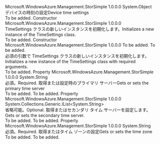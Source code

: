 <Type Name="TimeSettings" FullName="Microsoft.WindowsAzure.Management.StorSimple.Models.TimeSettings">
  <TypeSignature Language="C#" Value="public class TimeSettings" />
  <TypeSignature Language="ILAsm" Value=".class public auto ansi beforefieldinit TimeSettings extends System.Object" />
  <TypeSignature Language="DocId" Value="T:Microsoft.WindowsAzure.Management.StorSimple.Models.TimeSettings" />
  <TypeSignature Language="VB.NET" Value="Public Class TimeSettings" />
  <TypeSignature Language="F#" Value="type TimeSettings = class" />
  <AssemblyInfo>
    <AssemblyName>Microsoft.WindowsAzure.Management.StorSimple</AssemblyName>
    <AssemblyVersion>1.0.0.0</AssemblyVersion>
  </AssemblyInfo>
  <Base>
    <BaseTypeName>System.Object</BaseTypeName>
  </Base>
  <Interfaces />
  <Docs>
    <summary>
            <span data-ttu-id="90fec-101">デバイスの時刻の設定</span><span class="sxs-lookup"><span data-stu-id="90fec-101">Device time settings</span></span>
            </summary>
    <remarks>To be added.</remarks>
  </Docs>
  <Members>
    <Member MemberName=".ctor">
      <MemberSignature Language="C#" Value="public TimeSettings ();" />
      <MemberSignature Language="ILAsm" Value=".method public hidebysig specialname rtspecialname instance void .ctor() cil managed" />
      <MemberSignature Language="DocId" Value="M:Microsoft.WindowsAzure.Management.StorSimple.Models.TimeSettings.#ctor" />
      <MemberSignature Language="VB.NET" Value="Public Sub New ()" />
      <MemberType>Constructor</MemberType>
      <AssemblyInfo>
        <AssemblyName>Microsoft.WindowsAzure.Management.StorSimple</AssemblyName>
        <AssemblyVersion>1.0.0.0</AssemblyVersion>
      </AssemblyInfo>
      <Parameters />
      <Docs>
        <summary>
            <span data-ttu-id="90fec-102">TimeSettings クラスの新しいインスタンスを初期化します。</span><span class="sxs-lookup"><span data-stu-id="90fec-102">Initializes a new instance of the TimeSettings class.</span></span>
            </summary>
        <remarks>To be added.</remarks>
      </Docs>
    </Member>
    <Member MemberName=".ctor">
      <MemberSignature Language="C#" Value="public TimeSettings (string primary, string timeZone);" />
      <MemberSignature Language="ILAsm" Value=".method public hidebysig specialname rtspecialname instance void .ctor(string primary, string timeZone) cil managed" />
      <MemberSignature Language="DocId" Value="M:Microsoft.WindowsAzure.Management.StorSimple.Models.TimeSettings.#ctor(System.String,System.String)" />
      <MemberSignature Language="VB.NET" Value="Public Sub New (primary As String, timeZone As String)" />
      <MemberSignature Language="F#" Value="new Microsoft.WindowsAzure.Management.StorSimple.Models.TimeSettings : string * string -&gt; Microsoft.WindowsAzure.Management.StorSimple.Models.TimeSettings" Usage="new Microsoft.WindowsAzure.Management.StorSimple.Models.TimeSettings (primary, timeZone)" />
      <MemberType>Constructor</MemberType>
      <AssemblyInfo>
        <AssemblyName>Microsoft.WindowsAzure.Management.StorSimple</AssemblyName>
        <AssemblyVersion>1.0.0.0</AssemblyVersion>
      </AssemblyInfo>
      <Parameters>
        <Parameter Name="primary" Type="System.String" />
        <Parameter Name="timeZone" Type="System.String" />
      </Parameters>
      <Docs>
        <param name="primary">To be added.</param>
        <param name="timeZone">To be added.</param>
        <summary>
            <span data-ttu-id="90fec-103">必須の引数で TimeSettings クラスの新しいインスタンスを初期化します。</span><span class="sxs-lookup"><span data-stu-id="90fec-103">Initializes a new instance of the TimeSettings class with required arguments.</span></span>
            </summary>
        <remarks>To be added.</remarks>
      </Docs>
    </Member>
    <Member MemberName="Primary">
      <MemberSignature Language="C#" Value="public string Primary { get; set; }" />
      <MemberSignature Language="ILAsm" Value=".property instance string Primary" />
      <MemberSignature Language="DocId" Value="P:Microsoft.WindowsAzure.Management.StorSimple.Models.TimeSettings.Primary" />
      <MemberSignature Language="VB.NET" Value="Public Property Primary As String" />
      <MemberSignature Language="F#" Value="member this.Primary : string with get, set" Usage="Microsoft.WindowsAzure.Management.StorSimple.Models.TimeSettings.Primary" />
      <MemberType>Property</MemberType>
      <AssemblyInfo>
        <AssemblyName>Microsoft.WindowsAzure.Management.StorSimple</AssemblyName>
        <AssemblyVersion>1.0.0.0</AssemblyVersion>
      </AssemblyInfo>
      <ReturnValue>
        <ReturnType>System.String</ReturnType>
      </ReturnValue>
      <Docs>
        <summary>
            <span data-ttu-id="90fec-104">必須。</span><span class="sxs-lookup"><span data-stu-id="90fec-104">Required.</span></span> <span data-ttu-id="90fec-105">取得または設定時のプライマリ サーバー</span><span class="sxs-lookup"><span data-stu-id="90fec-105">Gets or sets the primary time server</span></span>
            </summary>
        <value>To be added.</value>
        <remarks>To be added.</remarks>
      </Docs>
    </Member>
    <Member MemberName="Secondary">
      <MemberSignature Language="C#" Value="public System.Collections.Generic.IList&lt;string&gt; Secondary { get; set; }" />
      <MemberSignature Language="ILAsm" Value=".property instance class System.Collections.Generic.IList`1&lt;string&gt; Secondary" />
      <MemberSignature Language="DocId" Value="P:Microsoft.WindowsAzure.Management.StorSimple.Models.TimeSettings.Secondary" />
      <MemberSignature Language="VB.NET" Value="Public Property Secondary As IList(Of String)" />
      <MemberSignature Language="F#" Value="member this.Secondary : System.Collections.Generic.IList&lt;string&gt; with get, set" Usage="Microsoft.WindowsAzure.Management.StorSimple.Models.TimeSettings.Secondary" />
      <MemberType>Property</MemberType>
      <AssemblyInfo>
        <AssemblyName>Microsoft.WindowsAzure.Management.StorSimple</AssemblyName>
        <AssemblyVersion>1.0.0.0</AssemblyVersion>
      </AssemblyInfo>
      <ReturnValue>
        <ReturnType>System.Collections.Generic.IList&lt;System.String&gt;</ReturnType>
      </ReturnValue>
      <Docs>
        <summary>
            <span data-ttu-id="90fec-106">省略可能。</span><span class="sxs-lookup"><span data-stu-id="90fec-106">Optional.</span></span> <span data-ttu-id="90fec-107">取得またはセカンダリ タイム サーバーを設定します。</span><span class="sxs-lookup"><span data-stu-id="90fec-107">Gets or sets the secondary time server.</span></span>
            </summary>
        <value>To be added.</value>
        <remarks>To be added.</remarks>
      </Docs>
    </Member>
    <Member MemberName="TimeZone">
      <MemberSignature Language="C#" Value="public string TimeZone { get; set; }" />
      <MemberSignature Language="ILAsm" Value=".property instance string TimeZone" />
      <MemberSignature Language="DocId" Value="P:Microsoft.WindowsAzure.Management.StorSimple.Models.TimeSettings.TimeZone" />
      <MemberSignature Language="VB.NET" Value="Public Property TimeZone As String" />
      <MemberSignature Language="F#" Value="member this.TimeZone : string with get, set" Usage="Microsoft.WindowsAzure.Management.StorSimple.Models.TimeSettings.TimeZone" />
      <MemberType>Property</MemberType>
      <AssemblyInfo>
        <AssemblyName>Microsoft.WindowsAzure.Management.StorSimple</AssemblyName>
        <AssemblyVersion>1.0.0.0</AssemblyVersion>
      </AssemblyInfo>
      <ReturnValue>
        <ReturnType>System.String</ReturnType>
      </ReturnValue>
      <Docs>
        <summary>
            <span data-ttu-id="90fec-108">必須。</span><span class="sxs-lookup"><span data-stu-id="90fec-108">Required.</span></span> <span data-ttu-id="90fec-109">取得またはタイム ゾーンの設定</span><span class="sxs-lookup"><span data-stu-id="90fec-109">Gets or sets the time zone</span></span>
            </summary>
        <value>To be added.</value>
        <remarks>To be added.</remarks>
      </Docs>
    </Member>
  </Members>
</Type>